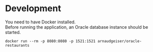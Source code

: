 # Development

You need to have Docker installed.  
Before running the application, an Oracle database instance should
be started.

```shell
docker run --rm -p 8080:8080 -p 1521:1521 arnaudgeiser/oracle-restaurants
```
